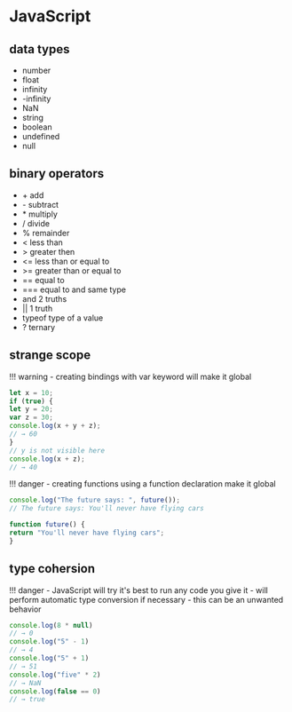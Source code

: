 # JavaScript

## data types

* number 
* float
* infinity
* -infinity
* NaN
* string
* boolean
* undefined
* null

## binary operators

* \+  add
* \-  subtract
* \*  multiply
* /  divide
* %  remainder
* <  less than
* \>  greater then
* <= less than or equal to
* \>= greater than or equal to
* == equal to
* === equal to and same type
* and  2 truths
* ||  1 truth
* typeof type of a value
* ? ternary

## strange scope

!!! warning
    - creating bindings with var keyword will make it global

```Javascript
let x = 10;
if (true) {
let y = 20;
var z = 30;
console.log(x + y + z);
// → 60
}
// y is not visible here
console.log(x + z);
// → 40
```

!!! danger
    - creating functions using a function declaration make it global


```Javascript
console.log("The future says: ", future());
// The future says: You'll never have flying cars

function future() {
return "You'll never have flying cars";
}
```

## type cohersion

!!! danger
    - JavaScript will try it's best to run any code you give it
    - will perform automatic type conversion if necessary
    - this can be an unwanted behavior

```Javascript
console.log(8 * null)
// → 0
console.log("5" - 1)
// → 4
console.log("5" + 1)
// → 51
console.log("five" * 2)
// → NaN
console.log(false == 0)
// → true
```
